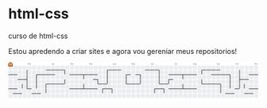 # html-css
curso de html-css

Estou apredendo a criar sites e agora vou gereniar meus repositorios!

<picture>
  <source media="(prefers-color-scheme: dark)" srcset="https://raw.githubusercontent.com/Proiug/Proiug/output/pacman-contribution-graph-dark.svg">
  <source media="(prefers-color-scheme: light)" srcset="https://raw.githubusercontent.com/Proiug/Proiug/output/pacman-contribution-graph.svg">
  <img alt="pacman contribution graph" src="https://raw.githubusercontent.com/Proiug/Proiug/output/pacman-contribution-graph.svg">
</picture>

###

